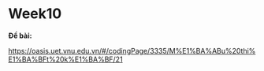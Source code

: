 # Week10

**Đề bài:**

https://oasis.uet.vnu.edu.vn/#/codingPage/3335/M%E1%BA%ABu%20thi%E1%BA%BFt%20k%E1%BA%BF/21

